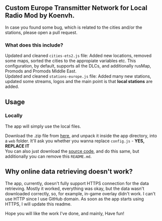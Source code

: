 ## Custom Europe Transmitter Network for Local Radio Mod by Koenvh.

In case you found some bug, which is related to the cities and/or the stations, please open a pull request.<br>

### What does this include?

Updated and cleaned `cities-ets2.js` file: Added new locations, removed some maps, sorted the cities to the appropiate variables etc. This configuration, by default, supports all the DLCs, and additionally rusMap, Promods and Promods Middle East. <br>
Updated and cleaned `stations-europe.js` file: Added many new stations, updated some streams, logos and the main point is that **local stations** are added.

## Usage

### Locally

The app will simply use the local files.

Download the .zip file from [here](https://github.com/barteqcz/custom-transmitter-network/releases/latest), and unpack it inside the app directory, into a `web` folder. It'll ask you whether you wanna replace `config.js` - **YES, REPLACE IT** <br>
You can also just download the [source code](https://github.com/barteqcz/ctn/archive/refs/heads/main.zip), and do this same, but additionally you can remove this `README.md`. <br>

## Why online data retrieving doesn't work?

The app, currently, doesn't fully support HTTPS connection for the data retrieving. Mostly it worked, everything was okay, but the data wasn't downloaded correctly, so, for example, in-game overlay didn't work. I can't use HTTP since I use GitHub domain. As soon as the app starts using HTTPS, I will update this readme. 

Hope you will like the work I've done, and mainly, Have fun!
